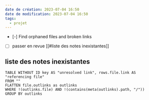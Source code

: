 ```yaml
---
date de création: 2023-07-04 16:50
date de modification: 2023-07-04 16:50
tags:
  - projet
---
```

- [-] Find orphaned files and broken links
- [ ] passer en revue [[#liste des notes inexistantes]]
## liste des notes inexistantes
```dataview
TABLE WITHOUT ID key AS "unresolved link", rows.file.link AS "referencing file"
FROM ""
FLATTEN file.outlinks as outlinks
WHERE !(outlinks.file) AND !(contains(meta(outlinks).path, "/"))
GROUP BY outlinks
```